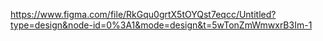 https://www.figma.com/file/RkGqu0grtX5tOYQst7eqcc/Untitled?type=design&node-id=0%3A1&mode=design&t=5wTonZmWmwxrB3Im-1
